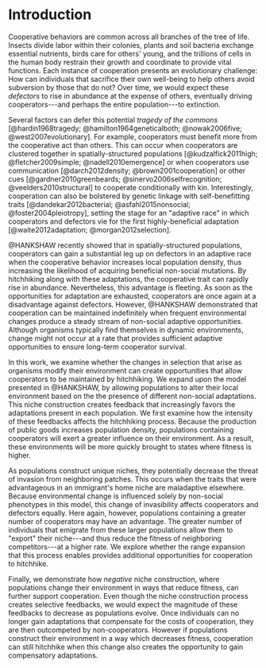 # Introduction

Cooperative behaviors are common across all branches of the tree of life. Insects divide labor within their colonies, plants and soil bacteria exchange essential nutrients, birds care for others' young, and the trillions of cells in the human body restrain their growth and coordinate to provide vital functions. Each instance of cooperation presents an evolutionary challenge: How can individuals that sacrifice their own well-being to help others avoid subversion by those that do not? Over time, we would expect these *defectors* to rise in abundance at the expense of others, eventually driving cooperators---and perhaps the entire population---to extinction.

Several factors can defer this potential *tragedy of the commons* [@hardin1968tragedy; @hamilton1964geneticalboth; @nowak2006five; @west2007evolutionary]. For example, cooperators must benefit more from the cooperative act than others. This can occur when cooperators are clustered together in spatially-structured populations [@kudzalfick2011high; @fletcher2009simple; @nadell2010emergence] or when cooperators use communication [@darch2012density; @brown2001cooperation] or other cues [@gardner2010greenbeards; @sinervo2006selfrecognition; @veelders2010structural] to cooperate conditionally with kin. Interestingly, cooperation can also be bolstered by genetic linkage with self-benefitting traits [@dandekar2012bacterial; @asfahl2015nonsocial; @foster2004pleiotropy], setting the stage for an "adaptive race" in which cooperators and defectors vie for the first highly-beneficial adaptation [@waite2012adaptation; @morgan2012selection].

@HANKSHAW recently showed that in spatially-structured populations, cooperators can gain a substantial leg up on defectors in an adaptive race when the cooperative behavior increases local population density, thus increasing the likelihood of acquiring beneficial non-social mutations. By hitchhiking along with these adaptations, the cooperative trait can rapidly rise in abundance. Nevertheless, this advantage is fleeting. As soon as the opportunities for adaptation are exhausted, cooperators are once again at a disadvantage against defectors. However, @HANKSHAW demonstrated that cooperation can be maintained indefinitely when frequent environmental changes produce a steady stream of non-social adaptive opportunities. Although organisms typically find themselves in dynamic environments, change might not occur at a rate that provides sufficient adaptive opportunities to ensure long-term cooperator survival.

In this work, we examine whether the changes in selection that arise as organisms modify their environment can create opportunities that allow cooperators to be maintained by hitchhiking. We expand upon the model presented in @HANKSHAW, by allowing populations to alter their local environment based on the the presence of different non-social adaptations. This niche construction creates feedback that increasingly favors the adaptations present in each population. We first examine how the intensity of these feedbacks affects the hitchhiking process. Because the production of public goods increases population density, populations containing cooperators will exert a greater influence on their environment. As a result, these environments will be more quickly brought to states where fitness is higher.

As populations construct unique niches, they potentially decrease the threat of invasion from neighboring patches. This occurs when the traits that were advantageous in an immigrant's home niche are maladaptive elsewhere. Because environmental change is influenced solely by non-social phenotypes in this model, this change of invasibility affects cooperators and defectors equally. Here again, however, populations containing a greater number of cooperators may have an advantage. The greater number of individuals that emigrate from these larger populations allow them to "export" their niche---and thus reduce the fitness of neighboring competitors---at a higher rate. We explore whether the range expansion that this process enables provides additional opportunities for cooperation to hitchhike.

Finally, we demonstrate how *negative* niche construction, where populations change their environment in ways that reduce fitness, can further support cooperation. Even though the niche construction process creates selective feedbacks, we would expect the magnitude of these feedbacks to decrease as populations evolve. Once individuals can no longer gain adaptations that compensate for the costs of cooperation, they are then outcompeted by non-cooperators. However if populations construct their environment in a way which decreases fitness, cooperation can still hitchhike when this change also creates the opportunity to gain compensatory adaptations.

